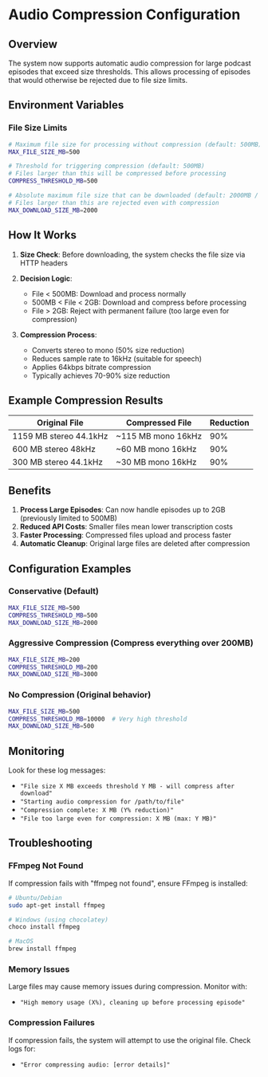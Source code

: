 # Audio Compression Configuration

## Overview
The system now supports automatic audio compression for large podcast episodes that exceed size thresholds. This allows processing of episodes that would otherwise be rejected due to file size limits.

## Environment Variables

### File Size Limits

```bash
# Maximum file size for processing without compression (default: 500MB)
MAX_FILE_SIZE_MB=500

# Threshold for triggering compression (default: 500MB)
# Files larger than this will be compressed before processing
COMPRESS_THRESHOLD_MB=500

# Absolute maximum file size that can be downloaded (default: 2000MB / 2GB)
# Files larger than this are rejected even with compression
MAX_DOWNLOAD_SIZE_MB=2000
```

## How It Works

1. **Size Check**: Before downloading, the system checks the file size via HTTP headers
2. **Decision Logic**:
   - File < 500MB: Download and process normally
   - 500MB < File < 2GB: Download and compress before processing
   - File > 2GB: Reject with permanent failure (too large even for compression)

3. **Compression Process**:
   - Converts stereo to mono (50% size reduction)
   - Reduces sample rate to 16kHz (suitable for speech)
   - Applies 64kbps bitrate compression
   - Typically achieves 70-90% size reduction

## Example Compression Results

| Original File | Compressed File | Reduction |
|--------------|-----------------|-----------|
| 1159 MB stereo 44.1kHz | ~115 MB mono 16kHz | 90% |
| 600 MB stereo 48kHz | ~60 MB mono 16kHz | 90% |
| 300 MB stereo 44.1kHz | ~30 MB mono 16kHz | 90% |

## Benefits

1. **Process Large Episodes**: Can now handle episodes up to 2GB (previously limited to 500MB)
2. **Reduced API Costs**: Smaller files mean lower transcription costs
3. **Faster Processing**: Compressed files upload and process faster
4. **Automatic Cleanup**: Original large files are deleted after compression

## Configuration Examples

### Conservative (Default)
```bash
MAX_FILE_SIZE_MB=500
COMPRESS_THRESHOLD_MB=500
MAX_DOWNLOAD_SIZE_MB=2000
```

### Aggressive Compression (Compress everything over 200MB)
```bash
MAX_FILE_SIZE_MB=200
COMPRESS_THRESHOLD_MB=200
MAX_DOWNLOAD_SIZE_MB=3000
```

### No Compression (Original behavior)
```bash
MAX_FILE_SIZE_MB=500
COMPRESS_THRESHOLD_MB=10000  # Very high threshold
MAX_DOWNLOAD_SIZE_MB=500
```

## Monitoring

Look for these log messages:
- `"File size X MB exceeds threshold Y MB - will compress after download"`
- `"Starting audio compression for /path/to/file"`
- `"Compression complete: X MB (Y% reduction)"`
- `"File too large even for compression: X MB (max: Y MB)"`

## Troubleshooting

### FFmpeg Not Found
If compression fails with "ffmpeg not found", ensure FFmpeg is installed:
```bash
# Ubuntu/Debian
sudo apt-get install ffmpeg

# Windows (using chocolatey)
choco install ffmpeg

# MacOS
brew install ffmpeg
```

### Memory Issues
Large files may cause memory issues during compression. Monitor with:
- `"High memory usage (X%), cleaning up before processing episode"`

### Compression Failures
If compression fails, the system will attempt to use the original file. Check logs for:
- `"Error compressing audio: [error details]"`